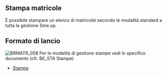 ## Stampa matricole
È possibile stampare un elenco di matricolei secondo le modalità standard a tutta la gestione Sme.up.
## Formato di lancio
![BRMATR_008](http://doc.smeup.com/immagini/MBDOC_OGG-P_BRTM51/BRMATR_008.png)
Per le modalità di gestione stampe vedi lo specifico documento (cfr. B£_STA Stampe)
- [Stampe](Sorgenti/DOC_OPE/TA/B£AMO/B£_STA)
